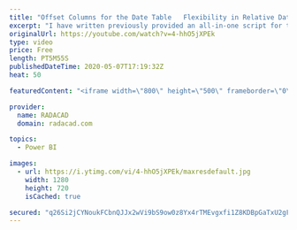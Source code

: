 ```yaml
---
title: "Offset Columns for the Date Table   Flexibility in Relative Date Filtering for Power BI"
excerpt: "I have written previously provided an all-in-one script for the date dimension, and also wrote an article about the relative date slicer. However, sometimes you cannot use the relative date slicer (timezone issue can be one example), adding offset columns help to overcome that challenge, and still be"
originalUrl: https://youtube.com/watch?v=4-hhO5jXPEk
type: video
price: Free
length: PT5M55S
publishedDateTime: 2020-05-07T17:19:32Z
heat: 50

featuredContent: "<iframe width=\"800\" height=\"500\" frameborder=\"0\" src=\"https://www.youtube.com/embed/4-hhO5jXPEk\" allow=\"accelerometer; autoplay; encrypted-media; gyroscope; picture-in-picture\" allowfullscreen></iframe>"

provider:
  name: RADACAD
  domain: radacad.com

topics:
  - Power BI

images:
  - url: https://i.ytimg.com/vi/4-hhO5jXPEk/maxresdefault.jpg
    width: 1280
    height: 720
    isCached: true

secured: "q26Si2jCYNoukFCbnQJJx2wVi9bS9ow0z8Yx4rTMEvgxfi1Z8KDBpGaTxU2gFuuMahvREXeqKwKq4+v+qBTlAIpR0VGuwDp/c63p7npx0rV93ROh0ucLBxB4qr2HqyOgC7cdY79s1v3+KGb0XtT3ocNLKB72q8onEW3qWPyW+qX/LT0VA6k2e2QlYlZcyOdQTBG1azMxv7m71HG5amPxU9KVIwteDwdgHZTvV0AxlzdOpVeHn6lZ67GH4ik4zpI/2V2X0G8ekLHEw7iylm0CBFdML9ih2HGPOXNJ5AqKpu2l7Wxwmz1mmSmnN1LK/KYoBlghVxtfbq83n5KZRPkPTpIOsjUvsW5gSveiwGj4NeQ3t1D03rjjy6UaAT+72U2lM9zDwJyPSbp5oSvetxiCoHE23beGKnLCGd0d0AAiRic=;w2Fxy7UMX8M8DPHbaRjJeg=="
---
```


